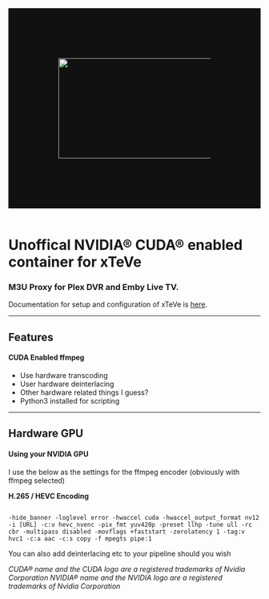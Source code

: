 
<div  align="center"  style="background-color: #111; padding: 100;">
<a  href="https://github.com/xteve-project/xTeVe"><img  width="880"  height="200"  src="https://github.com/xteve-project/xTeVe/raw/master/html/img/logo_b_880x200.jpg"  alt="xTeVe"  /></a>
</div>
<br>

# Unoffical NVIDIA® CUDA® enabled container for xTeVe

### M3U Proxy for Plex DVR and Emby Live TV.

Documentation for setup and configuration of xTeVe is [here](https://github.com/xteve-project/xTeVe-Documentation/blob/master/en/configuration.md).

---

## Features

#### CUDA Enabled ffmpeg

* Use hardware transcoding
* User hardware deinterlacing
* Other hardware related things I guess?
* Python3 installed for scripting

---

## Hardware GPU

#### Using your NVIDIA GPU

I use the below as the settings for the ffmpeg encoder (obviously with ffmpeg selected)

**H.265 / HEVC Encoding**

```text

-hide_banner -loglevel error -hwaccel cuda -hwaccel_output_format nv12 -i [URL] -c:v hevc_nvenc -pix_fmt yuv420p -preset llhp -tune ull -rc cbr -multipass disabled -movflags +faststart -zerolatency 1 -tag:v hvc1 -c:a aac -c:s copy -f mpegts pipe:1

```

You can also add deinterlacing etc to your pipeline should you wish

*CUDA® name and the CUDA logo are a registered trademarks of Nvidia Corporation*
*NVIDIA® name and the NVIDIA logo are a registered trademarks of Nvidia Corporation*
